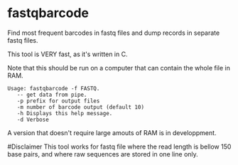 # fastqbarcode
Find most frequent barcodes in fastq files and dump records in separate fastq files. 

This tool is VERY fast, as it's written in C.

Note that this should be run on a computer that can contain the whole file in RAM.


```
Usage: fastqbarcode -f FASTQ.
   -- get data from pipe.
   -p prefix for output files
   -m number of barcode output (default 10)
   -h Displays this help message.
   -d Verbose
```


A version that doesn't require large amouts of RAM is in developpment.


#Disclaimer
This tool works for fastq file where the read length is bellow 150 base pairs, and where raw sequences are stored in one line only. 